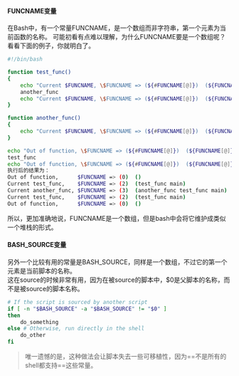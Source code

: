 #### FUNCNAME变量
在Bash中，有一个常量FUNCNAME，是一个数组而非字符串，第一个元素为当前函数的名称。
可能初看有点难以理解，为什么FUNCNAME要是一个数组呢？看看下面的例子，你就明白了。

```bash
#!/bin/bash

function test_func()
{
    echo "Current $FUNCNAME, \$FUNCNAME => (${#FUNCNAME[@]})  (${FUNCNAME[@]})"
    another_func
    echo "Current $FUNCNAME, \$FUNCNAME => (${#FUNCNAME[@]})  (${FUNCNAME[@]})"
}

function another_func()
{
    echo "Current $FUNCNAME, \$FUNCNAME => (${#FUNCNAME[@]})  (${FUNCNAME[@]})"
}

echo "Out of function, \$FUNCNAME => (${#FUNCNAME[@]})  (${FUNCNAME[@]})"
test_func
echo "Out of function, \$FUNCNAME => (${#FUNCNAME[@]})  (${FUNCNAME[@]})"
执行后的结果为：
Out of function,      $FUNCNAME => (0)  ()
Current test_func,    $FUNCNAME => (2)  (test_func main)
Current another_func, $FUNCNAME => (3)  (another_func test_func main)   #当前函数, 调用者函数, main
Current test_func,    $FUNCNAME => (2)  (test_func main)
Out of function,      $FUNCNAME => (0)  ()
```

所以，更加准确地说，FUNCNAME是一个数组，但是bash中会将它维护成类似一个堆栈的形式。


#### BASH_SOURCE变量
另外一个比较有用的常量是BASH_SOURCE，同样是一个数组，不过它的第一个元素是当前脚本的名称。  
这在source的时候非常有用，因为在被source的脚本中，$0是父脚本的名称，而不是被source的脚本名称。

```bash
# If the script is sourced by another script
if [ -n "$BASH_SOURCE" -a "$BASH_SOURCE" != "$0" ]
then
    do_something
else # Otherwise, run directly in the shell
    do_other
fi
```
>唯一遗憾的是，这种做法会让脚本失去一些可移植性，因为==不是所有的shell都支持==这些常量。